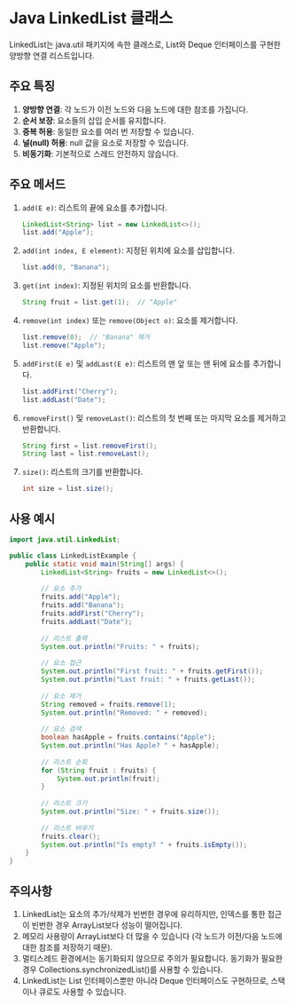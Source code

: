 # Java LinkedList 클래스

LinkedList는 java.util 패키지에 속한 클래스로, List와 Deque 인터페이스를 구현한 양방향 연결 리스트입니다.

## 주요 특징

1. **양방향 연결**: 각 노드가 이전 노드와 다음 노드에 대한 참조를 가집니다.
2. **순서 보장**: 요소들의 삽입 순서를 유지합니다.
3. **중복 허용**: 동일한 요소를 여러 번 저장할 수 있습니다.
4. **널(null) 허용**: null 값을 요소로 저장할 수 있습니다.
5. **비동기화**: 기본적으로 스레드 안전하지 않습니다.

## 주요 메서드

1. `add(E e)`: 리스트의 끝에 요소를 추가합니다.

   ```java
   LinkedList<String> list = new LinkedList<>();
   list.add("Apple");
   ```

2. `add(int index, E element)`: 지정된 위치에 요소를 삽입합니다.

   ```java
   list.add(0, "Banana");
   ```

3. `get(int index)`: 지정된 위치의 요소를 반환합니다.

   ```java
   String fruit = list.get(1);  // "Apple"
   ```

4. `remove(int index)` 또는 `remove(Object o)`: 요소를 제거합니다.

   ```java
   list.remove(0);  // "Banana" 제거
   list.remove("Apple");
   ```

5. `addFirst(E e)` 및 `addLast(E e)`: 리스트의 맨 앞 또는 맨 뒤에 요소를 추가합니다.

   ```java
   list.addFirst("Cherry");
   list.addLast("Date");
   ```

6. `removeFirst()` 및 `removeLast()`: 리스트의 첫 번째 또는 마지막 요소를 제거하고 반환합니다.

   ```java
   String first = list.removeFirst();
   String last = list.removeLast();
   ```

7. `size()`: 리스트의 크기를 반환합니다.

   ```java
   int size = list.size();
   ```

## 사용 예시

```java
import java.util.LinkedList;

public class LinkedListExample {
    public static void main(String[] args) {
        LinkedList<String> fruits = new LinkedList<>();
        
        // 요소 추가
        fruits.add("Apple");
        fruits.add("Banana");
        fruits.addFirst("Cherry");
        fruits.addLast("Date");
        
        // 리스트 출력
        System.out.println("Fruits: " + fruits);
        
        // 요소 접근
        System.out.println("First fruit: " + fruits.getFirst());
        System.out.println("Last fruit: " + fruits.getLast());
        
        // 요소 제거
        String removed = fruits.remove(1);
        System.out.println("Removed: " + removed);
        
        // 요소 검색
        boolean hasApple = fruits.contains("Apple");
        System.out.println("Has Apple? " + hasApple);
        
        // 리스트 순회
        for (String fruit : fruits) {
            System.out.println(fruit);
        }
        
        // 리스트 크기
        System.out.println("Size: " + fruits.size());
        
        // 리스트 비우기
        fruits.clear();
        System.out.println("Is empty? " + fruits.isEmpty());
    }
}
```

## 주의사항

1. LinkedList는 요소의 추가/삭제가 빈번한 경우에 유리하지만, 인덱스를 통한 접근이 빈번한 경우 ArrayList보다 성능이 떨어집니다.
2. 메모리 사용량이 ArrayList보다 더 많을 수 있습니다 (각 노드가 이전/다음 노드에 대한 참조를 저장하기 때문).
3. 멀티스레드 환경에서는 동기화되지 않으므로 주의가 필요합니다. 동기화가 필요한 경우 Collections.synchronizedList()를 사용할 수 있습니다.
4. LinkedList는 List 인터페이스뿐만 아니라 Deque 인터페이스도 구현하므로, 스택이나 큐로도 사용할 수 있습니다.
